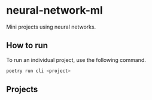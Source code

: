 # neural-network-ml
Mini projects using neural networks.

## How to run
To run an individual project, use the following command.

```sh
poetry run cli <project>
```

## Projects
